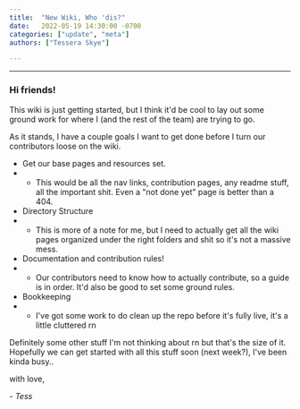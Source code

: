 ```yaml
---
title:  "New Wiki, Who 'dis?"
date:   2022-05-19 14:30:00 -0700
categories: ["update", "meta"]
authors: ["Tessera Skye"]

---
```


---
### Hi friends! 
This wiki is just getting started, but I think it'd be cool to lay out some ground work for where I (and the rest of the team) are trying to go.

As it stands, I have a couple goals I want to get done before I turn our contributors loose on the wiki.
 - Get our base pages and resources set. 
 - - This would be all the nav links, contribution pages, any readme stuff, all the important shit. Even a "not done yet" page is better than a 404.
 - Directory Structure
 - - This is more of a note for me, but I need to actually get all the wiki pages organized under the right folders and shit so it's not a massive mess.
 - Documentation and contribution rules!
 - - Our contributors need to know how to actually contribute, so a guide is in order. It'd also be good to set some ground rules.
 - Bookkeeping
 - - I've got some work to do clean up the repo before it's fully live, it's a little cluttered rn

 Definitely some other stuff I'm not thinking about rn but that's the size of it. Hopefully we can get started with all this stuff soon (next week?), I've been kinda busy..

 with love, 
 
 *- Tess*